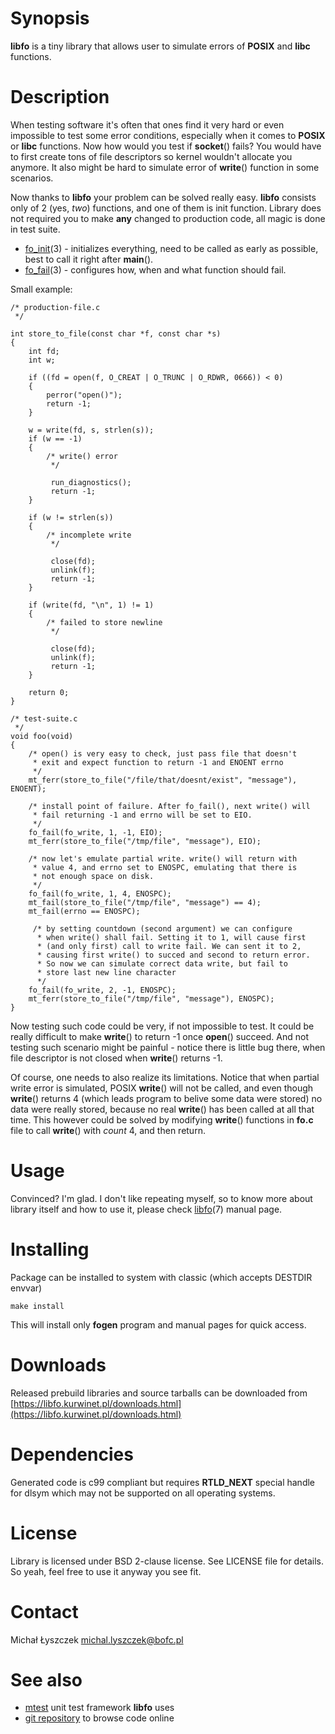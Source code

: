 [kursg-meta]: # (order: 1)

Synopsis
========

**libfo** is a tiny library that allows user to simulate errors of **POSIX** and
**libc** functions.

Description
===========

When testing software it's often that ones find it very hard or even impossible
to test some error conditions, especially when it comes to **POSIX** or **libc**
functions. Now how would you test if **socket**() fails? You would have to first
create tons of file descriptors so kernel wouldn't allocate you anymore. It also
might be hard to simulate error of **write**() function in some scenarios.

Now thanks to **libfo** your problem can be solved really easy. **libfo**
consists only of 2 (yes, *two*) functions, and one of them is init function.
Library does not required you to make **any** changed to production code, all
magic is done in test suite.

* [fo_init](https://libfo.kurwinet.pl/manuals/fo_init.3.html)(3) - initializes
  everything, need to be called as early as possible, best to call it right
  after **main**().
* [fo_fail](https://libfo.kurwinet.pl/manuals/fo_fail.3.html)(3) - configures
  how, when and what function should fail.

Small example:

~~~{.c}
/* production-file.c
 */

int store_to_file(const char *f, const char *s)
{
    int fd;
    int w;

    if ((fd = open(f, O_CREAT | O_TRUNC | O_RDWR, 0666)) < 0)
    {
        perror("open()");
        return -1;
    }

    w = write(fd, s, strlen(s));
    if (w == -1)
    {
        /* write() error
         */

         run_diagnostics();
         return -1;
    }

    if (w != strlen(s))
    {
        /* incomplete write
         */

         close(fd);
         unlink(f);
         return -1;
    }

    if (write(fd, "\n", 1) != 1)
    {
        /* failed to store newline
         */

         close(fd);
         unlink(f);
         return -1;
    }

    return 0;
}

/* test-suite.c
 */
void foo(void)
{
    /* open() is very easy to check, just pass file that doesn't
     * exit and expect function to return -1 and ENOENT errno
     */
    mt_ferr(store_to_file("/file/that/doesnt/exist", "message"), ENOENT);

    /* install point of failure. After fo_fail(), next write() will
     * fail returning -1 and errno will be set to EIO.
     */
    fo_fail(fo_write, 1, -1, EIO);
    mt_ferr(store_to_file("/tmp/file", "message"), EIO);

    /* now let's emulate partial write. write() will return with
     * value 4, and errno set to ENOSPC, emulating that there is
     * not enough space on disk.
     */
    fo_fail(fo_write, 1, 4, ENOSPC);
    mt_fail(store_to_file("/tmp/file", "message") == 4);
    mt_fail(errno == ENOSPC);

     /* by setting countdown (second argument) we can configure
      * when write() shall fail. Setting it to 1, will cause first
      * (and only first) call to write fail. We can sent it to 2,
      * causing first write() to succed and second to return error.
      * So now we can simulate correct data write, but fail to
      * store last new line character
      */
    fo_fail(fo_write, 2, -1, ENOSPC);
    mt_ferr(store_to_file("/tmp/file", "message"), ENOSPC);
}
~~~

Now testing such code could be very, if not impossible to test. It could be
really difficult to make **write**() to return -1 once **open**() succeed. And
not testing such scenario might be painful - notice there is little bug there,
when file descriptor is not closed when **write**() returns -1.

Of course, one needs to also realize its limitations. Notice that when partial
write error is simulated, POSIX **write**() will not be called, and even though
**write**() returns 4 (which leads program to belive some data were stored) no
data were really stored, because no real **write**() has been called at all that
time. This however could be solved by modifying **write**() functions in
**fo.c** file to call **write**() with *count* 4, and then return.

Usage
=====

Convinced? I'm glad. I don't like repeating myself, so to know more about
library itself and how to use it, please check
[libfo](https://libfo.kurwinet.pl/manuals/libfo.7.html)(7) manual page.

Installing
==========

Package can be installed to system with classic (which accepts DESTDIR envvar)

~~~
make install
~~~

This will install only **fogen** program and manual pages for quick access.

Downloads
=========

Released prebuild libraries and source tarballs can be downloaded from
[https://libfo.kurwinet.pl/downloads.html](https://libfo.kurwinet.pl/downloads.html)

Dependencies
============

Generated code is c99 compliant but requires **RTLD_NEXT** special handle for
dlsym which may not be supported on all operating systems.

License
=======

Library is licensed under BSD 2-clause license. See LICENSE file for details.
So yeah, feel free to use it anyway you see fit.

Contact
=======

Michał Łyszczek <michal.lyszczek@bofc.pl>

See also
========

* [mtest](http://mtest.kurwinet.pl) unit test framework **libfo** uses
* [git repository](http://git.kurwinet.pl/libfo) to browse code online
